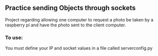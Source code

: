 ## Practice sending Objects through sockets

Project regarding allowing one computer to request a photo be taken by a raspberry pi and have the photo sent to the client computer. 


### To use: 
You must define your IP and socket values in a file called serverconfig.py 


